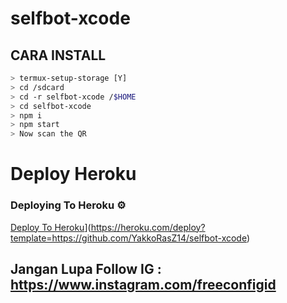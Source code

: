 # selfbot-xcode

## CARA INSTALL
```bash
> termux-setup-storage [Y]
> cd /sdcard
> cd -r selfbot-xcode /$HOME
> cd selfbot-xcode
> npm i 
> npm start
> Now scan the QR
```
# Deploy Heroku
### Deploying To Heroku ⚙
[Deploy To Heroku](https://www.herokucdn.com/deploy/button.svg)](https://heroku.com/deploy?template=https://github.com/YakkoRasZ14/selfbot-xcode)

## Jangan Lupa Follow IG : https://www.instagram.com/freeconfigid
